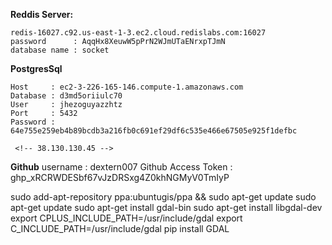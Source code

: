 **Reddis Server:**

    redis-16027.c92.us-east-1-3.ec2.cloud.redislabs.com:16027
    password      : AqqHx8XeuwW5pPrN2WJmUTaENrxpTJmN
    database name : socket  

**PostgresSql**

    Host     : ec2-3-226-165-146.compute-1.amazonaws.com
    Database : d3md5oriiulc70
    User     : jhezoguyazzhtz
    Port     : 5432
    Password : 64e755e259eb4b89bcdb3a216fb0c691ef29df6c535e466e67505e925f1defbc

     <!-- 38.130.130.45 -->

**Github**
     username : dextern007
     Github Access Token : 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



sudo add-apt-repository ppa:ubuntugis/ppa && sudo apt-get update
sudo apt-get update
sudo apt-get install gdal-bin
sudo apt-get install libgdal-dev
export CPLUS_INCLUDE_PATH=/usr/include/gdal
export C_INCLUDE_PATH=/usr/include/gdal
pip install GDAL